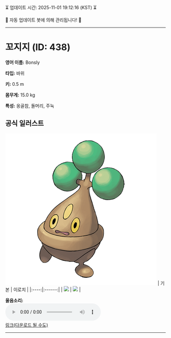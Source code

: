 
⏳ 업데이트 시간: 2025-11-01 19:12:16 (KST) ⏳

🤖 자동 업데이트 봇에 의해 관리됩니다! 🤖

---

# 꼬지지 (ID: 438)
**영어 이름:** Bonsly

**타입:** 바위

**키:** 0.5 m

**몸무게:** 15.0 kg

**특성:** 옹골참, 돌머리, 주눅

## 공식 일러스트
![](https://raw.githubusercontent.com/PokeAPI/sprites/master/sprites/pokemon/other/official-artwork/438.png)
| 기본 | 이로치 |
|:----:|:------:|
| <img src="http://play.pokemonshowdown.com/sprites/ani/bonsly.gif" width="200"> | <img src="http://play.pokemonshowdown.com/sprites/ani-shiny/bonsly.gif" width="200"> |

**울음소리:**<br><audio controls src="https://raw.githubusercontent.com/PokeAPI/cries/main/cries/pokemon/latest/438.ogg"></audio><br> [링크(다운로드 될 수도)](https://raw.githubusercontent.com/PokeAPI/cries/main/cries/pokemon/latest/438.ogg)


---
